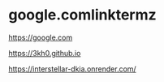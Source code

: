 # google.comlinktermz
https://google.com

https://3kh0.github.io

https://interstellar-dkia.onrender.com/
